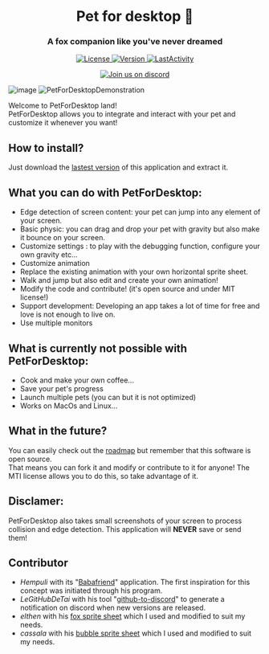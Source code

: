 <h1 align="center" style="border-bottom: none;">Pet for desktop 🦊</h1>
<h3 align="center">A fox companion like you've never dreamed</h3>
<p align="center">
  <a href="LICENSE">
    <img alt="License" src="https://img.shields.io/badge/License-MIT-blue.svg">
  </a>
  <a href="https://github.com/Renardjojo/PetDesktop//releases/latest">
    <img alt="Version" src="https://img.shields.io/github/release/Renardjojo/PetForDesktop">
  </a>
  <a href="#LastActivity">
    <img alt="LastActivity" src="https://img.shields.io/github/last-commit/Renardjojo/PetForDesktop">
  </a>
</p>
<p align="center">
  <a href="https://discord.gg/zuBup4N8">
    <img alt="Join us on discord" src="https://img.shields.io/badge/join us-blue?logo=discord&logoColor=white">
  </a>
</p>

![image](https://user-images.githubusercontent.com/55276408/195999573-1e5f854b-230b-4e17-9920-6493975ed145.png)
![PetForDesktopDemonstration](https://user-images.githubusercontent.com/55276408/222144931-3546cc40-3989-4a36-8e5c-bf43e239ee2a.gif)
 
Welcome to PetForDesktop land!  
PetForDesktop allows you to integrate and interact with your pet and customize it whenever you want!  

## How to install?
Just download the [lastest version](https://github.com/Renardjojo/PetDesktop//releases/latest) of this application and extract it.

## What you can do with PetForDesktop:
- Edge detection of screen content: your pet can jump into any element of your screen.
- Basic physic: you can drag and drop your pet with gravity but also make it bounce on your screen.
- Customize settings : to play with the debugging function, configure your own gravity etc...
- Customize animation
- Replace the existing animation with your own horizontal sprite sheet.
- Walk and jump but also edit and create your own animation!
- Modify the code and contribute! (it's open source and under MIT license!)
- Support development: Developing an app takes a lot of time for free and love is not enough to live on.
- Use multiple monitors

## What is currently not possible with PetForDesktop:
- Cook and make your own coffee...
- Save your pet's progress
- Launch multiple pets (you can but it is not optimized)
- Works on MacOs and Linux...

## What in the future?
You can easily check out the [roadmap](https://github.com/Renardjojo/PetForDesktop/milestones) but remember that this software is open source.  
That means you can fork it and modify or contribute to it for anyone! The MTI license allows you to do this, so take advantage of it.  

## Disclamer:
PetForDesktop also takes small screenshots of your screen to process collision and edge detection. This application will **NEVER** save or send them! 

## Contributor
- *Hempuli* with its "[Babafriend](https://hempuli.itch.io/baba-friend)" application. The first inspiration for this concept was initiated through his program.  
- *LeGitHubDeTai* with his tool "[github-to-discord](https://github.com/LeGitHubDeTai/github-to-discord)" to generate a notification on discord when new versions are released.  
- *elthen* with his [fox sprite sheet](https://elthen.itch.io/2d-pixel-art-fox-sprites) which I used and modified to suit my needs.  
- *cassala* with his [bubble sprite sheet](https://cassala.itch.io/bubble-sprites) which I used and modified to suit my needs.  
